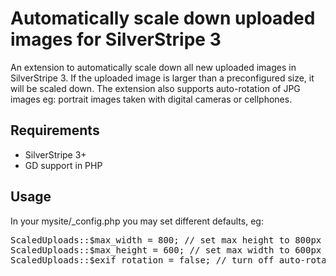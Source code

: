 # Automatically scale down uploaded images for SilverStripe 3
An extension to automatically scale down all new uploaded images in SilverStripe 3. If the uploaded
image is larger than a preconfigured size, it will be scaled down. The extension also supports
auto-rotation of JPG images eg: portrait images taken with digital cameras or cellphones.

## Requirements
* SilverStripe 3+
* GD support in PHP

## Usage
In your mysite/_config.php you may set different defaults, eg:
<pre>
ScaledUploads::$max_width = 800; // set max height to 800px
ScaledUploads::$max_height = 600; // set max width to 600px
ScaledUploads::$exif_rotation = false; // turn off auto-rotation
</pre>
